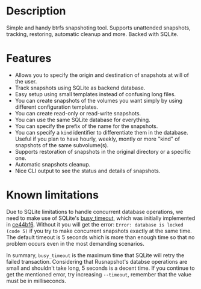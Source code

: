 # Description
Simple and handy btrfs snapshoting tool. Supports unattended snapshots, tracking, restoring, automatic cleanup and more. Backed with SQLite.

# Features

- Allows you to specify the origin and destination of snapshots at will of the user.
- Track snapshots using SQLite as backend database.
- Easy setup using small templates instead of confusing long files.
- You can create snapshots of the volumes you want simply by using different configuration templates.
- You can create read-only or read-write snapshots.
- You can use the same SQLite database for everything.
- You can specify the prefix of the name for the snapshots.
- You can specify a `kind` identifier to differentiate them in the database. Useful if you plan to have hourly, weekly, montly or more "kind" of snapshots of the same subvolume(s).
- Supports restoration of snapshots in the original directory or a specific one.
- Automatic snapshots cleanup.
- Nice CLI output to see the status and details of snapshots.

# Known limitations

Due to SQLite limitations to handle concurrent database operations, we need to make use of SQLite's [busy_timeout](https://www.sqlite.org/c3ref/busy_timeout.html), which was initially implemented in [ce44bf6](https://github.com/Edu4rdSHL/rusnapshot/commit/ce44bf679c73d221811ac775561916a8c5761243). Without it you will get the error: `Error: database is locked (code 5)` if you try to make concurrent snapshots exactly at the same time. The default timeout is 5 seconds which is more than enough time so that no problem occurs even in the most demanding scenarios.

In summary, `busy_timeout` is the maximum time that SQLite will retry the failed transaction. Considering that Rusnapshot's databse operations are small and shouldn't take long, 5 seconds is a decent time. If you continue to get the mentioned error, try increasing `--timeout`, remember that the value must be in milliseconds.